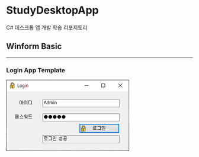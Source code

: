 # StudyDesktopApp
C# 데스크톱 앱 개발 학습 리포지토리

## Winform Basic
----------------

### Login App Template
![로그인 성공 이미지](images/img_20210309_170357_001.png)
